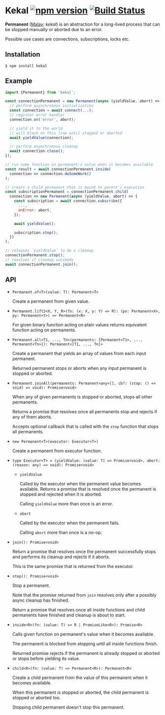 # Kekal [![npm version][npm-image]][npm-url] [![Build Status][travis-image]][travis-url]

**Permanent** ([Malay](https://en.wikipedia.org/wiki/Malay_language): *kekal*)
is an abstraction for a long-lived process that can be stopped manually or
aborted due to an error.

Possible use cases are connections, subscriptions, locks etc.

## Installation

    $ npm install kekal

## Example

```js
import {Permanent} from 'kekal';

const connectionPermanent = new Permanent(async (yieldValue, abort) => {
  // perform asynchronous initialization
  const connection = await connect(...);
  // register error handler
  connection.on('error', abort);

  // yield it to the world
  // will block on this line until stopped or aborted
  await yieldValue(connection);

  // perform asynchronous cleanup
  await connection.close();
});

// run some function on permanent's value when it becomes available
const result = await connectionPermanent.inside(
  connection => connection.doSomeWork()
);

// create a child permanent that is bound to parent's execution
const subscriptionPermanent = connectionPermanent.child(
  connection => new Permanent(async (yieldValue, abort) => {
    const subscription = await connection.subscribe({
      ...,
      onError: abort,
    });

    await yieldValue();

    subscription.stop();
  })
);

// releases `yieldValue` to do a cleanup
connectionPermanent.stop();
// resolves if cleanup succeeds
await connectionPermanent.join();
```

## API

* `Permanent.of<T>(value: T): Permanent<T>`

  Create a permanent from given value.

* `Permanent.lift2<X, Y, R>(fn: (x: X, y: Y) => R): (px: Permanent<X>, py: Permanent<Y>) => Permanent<R>`

  For given binary function acting on plain values returns equivalent
  function acting on permanents.

* `Permanent.all<T1, ..., Tn>(permanents: [Permanent<T1>, ..., Permanent<Tn>]): Permanent<[T1, ..., Tn]>`

  Create a permanent that yields an array of values from each input
  permanent.

  Returned permanent stops or aborts when any input permanent is stopped or
  aborted.

* `Permanent.joinAll(permanents: Permanent<any>[], cb?: (stop: () => void) => void): Promise<void>`

  When any of given permanents is stopped or aborted, stops all other
  permanents.

  Returns a promise that resolves once all permanents stop and rejects if any
  of them aborts.

  Accepts optional callback that is called with the `stop` function that
  stops all permanents.

* `new Permanent<T>(executor: Executor<T>)`

  Create a permanent from executor function.

* `type Executor<T> = (yieldValue: (value: T) => Promise<void>, abort: (reason: any) => void): Promise<void>`

  * `yieldValue`

    Called by the executor when the permanent value becomes
    available. Returns a promise that is resolved once the permanent is
    stopped and rejected when it is aborted.

    Calling `yieldValue` more than once is an error.
  * `abort`

    Called by the executor when the permanent fails.

    Calling `abort` more than once is a no-op.

* `join(): Promise<void>`

  Return a promise that resolves once the permanent successfully stops and
  performs its cleanup and rejects if it aborts.

  This is the same promise that is returned from the executor.

* `stop(): Promise<void>`

  Stop a permanent.

  Note that the promise returned from `join` resolves only after a possibly
  async cleanup has finished.

  Return a promise that resolves once all inside functions and child
  permanents have finished and cleanup is about to start.

* `inside<R>(fn: (value: T) => R | PromiseLike<R>): Promise<R>`

  Calls given function on permanent's value when it becomes available.

  The permanent is blocked from stopping until all inside functions finish.

  Returned promise rejects if the permanent is already stopped or aborted
  or stops before yielding its value.

* `child<R>(fn: (value: T) => Permanent<R>): Permanent<R>`

  Create a child permanent from the value of this permanent when it becomes
  available.

  When this permanent is stopped or aborted, the child permanent is stopped
  or aborted too.

  Stopping child permanent doesn't stop this permanent.

[npm-image]: https://badge.fury.io/js/kekal.svg
[npm-url]: https://badge.fury.io/js/kekal
[travis-image]: https://travis-ci.org/aikoven/kekal.svg?branch=master
[travis-url]: https://travis-ci.org/aikoven/kekal

